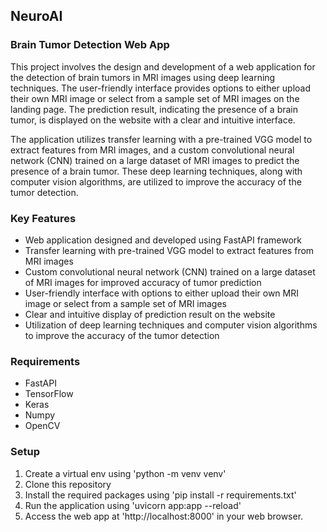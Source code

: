 ## NeuroAI

### Brain Tumor Detection Web App

This project involves the design and development of a web application for the detection of brain tumors in MRI images using deep learning techniques. The user-friendly interface provides options to either upload their own MRI image or select from a sample set of MRI images on the landing page. The prediction result, indicating the presence of a brain tumor, is displayed on the website with a clear and intuitive interface.

The application utilizes transfer learning with a pre-trained VGG model to extract features from MRI images, and a custom convolutional neural network (CNN) trained on a large dataset of MRI images to predict the presence of a brain tumor. These deep learning techniques, along with computer vision algorithms, are utilized to improve the accuracy of the tumor detection.

### Key Features
- Web application designed and developed using FastAPI framework
- Transfer learning with pre-trained VGG model to extract features from MRI images
- Custom convolutional neural network (CNN) trained on a large dataset of MRI images for improved accuracy of tumor prediction
- User-friendly interface with options to either upload their own MRI image or select from a sample set of MRI images
- Clear and intuitive display of prediction result on the website
- Utilization of deep learning techniques and computer vision algorithms to improve the accuracy of the tumor detection

### Requirements
- FastAPI
- TensorFlow
- Keras
- Numpy
- OpenCV

### Setup
1. Create a virtual env using 'python -m venv venv'
2. Clone this repository
3. Install the required packages using 'pip install -r requirements.txt'
4. Run the application using 'uvicorn app:app --reload'
5. Access the web app at 'http://localhost:8000' in your web browser.


